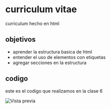 # curriculum vitae
curriculum hecho en html

## objetivos
- aprender la estructura basica de html
- entender el uso de elementos con etiquetas
- agregar secciones en la estructura

## codigo
este es el codigo que realizamos en la clase 6

![Vista previa](https://drive.google.com/file/d/1WJRdgKtkx1EO3wqHTewcQhRLWha02mJz/view?usp=sharing)
